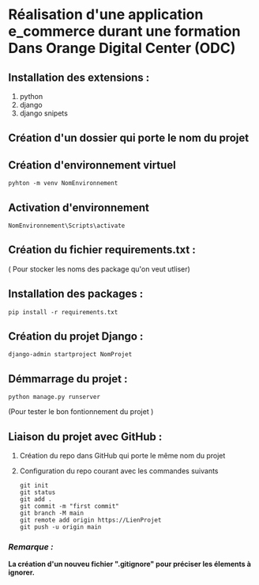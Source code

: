 # **Réalisation d'une application e_commerce durant une formation Dans Orange Digital Center (ODC)**

## Installation des extensions :
1. python
2. django
3. django snipets 

## Création d'un dossier qui porte le nom du projet

## Création d'environnement virtuel 
    pyhton -m venv NomEnvironnement
    
## Activation d'environnement
    NomEnvironnement\Scripts\activate

## Création du fichier requirements.txt :
( Pour stocker les noms des package qu'on veut utliser)

## Installation des packages :
    pip install -r requirements.txt

## Création du projet Django :
    django-admin startproject NomProjet

## Démmarrage du projet :
    python manage.py runserver  
(Pour tester le bon fontionnement du projet )  
    
## Liaison du projet avec GitHub :
1. Création du repo dans GitHub qui porte le même nom du projet
2. Configuration du repo courant avec les commandes suivants  

    `git init`  
    `git status`  
    `git add .`  
    `git commit -m "first commit"`  
    `git branch -M main`  
    `git remote add origin https://LienProjet`  
    `git push -u origin main`  
    
### ***Remarque :***
**La création d'un nouveu fichier ".gitignore" pour préciser les élements à ignorer.**

        
    
    